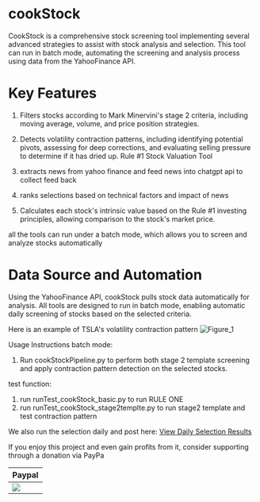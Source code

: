 # cookStock
CookStock is a comprehensive stock screening tool implementing several advanced strategies to assist with stock analysis and selection. This tool can run in batch mode, automating the screening and analysis process using data from the YahooFinance API.

# Key Features

1. Filters stocks according to Mark Minervini's stage 2 criteria, including moving average, volume, and price position strategies.

2. Detects volatility contraction patterns, including identifying potential pivots, assessing for deep corrections, and evaluating selling pressure to determine if it has dried up.
Rule #1 Stock Valuation Tool

3. extracts news from yahoo finance and feed news into chatgpt api to collect feed back

4. ranks selections based on technical factors and impact of news

4. Calculates each stock's intrinsic value based on the Rule #1 investing principles, allowing comparison to the stock's market price.



all the tools can run under a batch mode, which allows you to screen and analyze stocks automatically

# Data Source and Automation
Using the YahooFinance API, cookStock pulls stock data automatically for analysis. All tools are designed to run in batch mode, enabling automatic daily screening of stocks based on the selected criteria.

Here is an example of TSLA's volatility contraction pattern
![Figure_1](https://user-images.githubusercontent.com/25359807/114505746-b0be2700-9be5-11eb-9347-dbcc2351158f.png)

Usage Instructions
batch mode:
1. Run cookStockPipeline.py to perform both stage 2 template screening and apply contraction pattern detection on the selected stocks.

test function:
1. run runTest_cookStock_basic.py to run RULE ONE
2. run runTest_cookStock_stage2templte.py to run stage2 template and test contraction pattern


We also run the selection daily and post here:
[View Daily Selection Results](./results/README.md)

If you enjoy this project and even gain profits from it, consider supporting through a donation via PayPa

| **Paypal** |
|------------|
| [![](https://www.paypalobjects.com/en_US/i/btn/btn_donateCC_LG.gif)](https://www.paypal.com/paypalme/JJandSean/10/?locale.x=en_US&currency_code=USD) |
